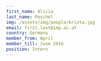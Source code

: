```yaml
---
first_name: Alicia
last_name: Peschel
img: /assets/img/people/krista.jpg
email: first.last@imp.ac.at
country: Germany
member_from: April
member_till: June 2016
position: Intern
---
```

